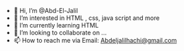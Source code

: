- 👋 Hi, I’m @Abd-El-Jalil
- 👀 I’m interested in HTML , css, java script and more 
- 🌱 I’m currently learning HTML 
- 💞️ I’m looking to collaborate on ...
- 📫 How to reach me via Email: Abdeljalilhachi@gmail.com

<!---
Abd-El-Jalil/Abd-El-Jalil is a ✨ special ✨ repository because its `README.md` (this file) appears on your GitHub profile.
You can click the Preview link to take a look at your changes.
--->
